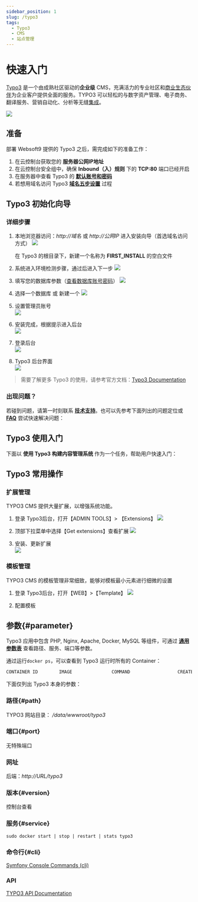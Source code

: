 ```yaml
---
sidebar_position: 1
slug: /typo3
tags:
  - Typo3
  - CMS
  - 站点管理
---
```


# 快速入门

[Typo3](https://typo3.org/) 是一个由成熟社区驱动的**企业级** CMS，充满活力的专业社区和[商业生态伙伴](https://typo3.com/partners/professional-service-listing)为企业客户提供全面的服务。TYPO3 可以轻松的与数字资产管理、电子商务、翻译服务、营销自动化、分析等无缝[集成](https://typo3.com/partners/technology-partners)。

![](https://libs.websoft9.com/Websoft9/DocsPicture/zh/typo3-gui-websoft9.png)

## 准备

部署 Websoft9 提供的 Typo3 之后，需完成如下的准备工作：

1. 在云控制台获取您的 **服务器公网IP地址** 
2. 在云控制台安全组中，确保 **Inbound（入）规则** 下的 **TCP:80** 端口已经开启
3. 在服务器中查看 Typo3 的 **[默认账号和密码](./user/credentials)**  
4. 若想用域名访问  Typo3 **[域名五步设置](./administrator/domain_step)** 过程


## Typo3 初始化向导

### 详细步骤

1. 本地浏览器访问：*http://域名* 或 *http://公网IP* 进入安装向导（首选域名访问方式）
   ![](http://libs.websoft9.com/Websoft9/DocsPicture/en/typo3/typo3-installstart-websoft9.png)

   在 Typo3 的根目录下，新建一个名称为 **FIRST_INSTALL** 的空白文件

2. 系统进入环境检测步骤，通过后进入下一步
   ![](http://libs.websoft9.com/Websoft9/DocsPicture/en/typo3/ty02.png)

3. 填写您的数据库参数（[查看数据库账号密码](./user/credentials)）
   ![](http://libs.websoft9.com/Websoft9/DocsPicture/en/typo3/ty03.png)

4. 选择一个数据库 或 新建一个
   ![](http://libs.websoft9.com/Websoft9/DocsPicture/en/typo3/ty04.png)

5. 设置管理员账号  
   ![](http://libs.websoft9.com/Websoft9/DocsPicture/en/typo3/ty05.png)

6. 安装完成，根据提示进入后台  
   ![](http://libs.websoft9.com/Websoft9/DocsPicture/en/typo3/ty06.png)

7. 登录后台   
   ![](http://libs.websoft9.com/Websoft9/DocsPicture/en/typo3/typo3-login-websoft9.png)

8. Typo3 后台界面  
   ![](http://libs.websoft9.com/Websoft9/DocsPicture/en/typo3/ty08.png)


> 需要了解更多 Typo3 的使用，请参考官方文档：[Typo3 Documentation](https://typo3.org/help/documentation/)


### 出现问题？

若碰到问题，请第一时刻联系 **[技术支持](./helpdesk)**。也可以先参考下面列出的问题定位或  **[FAQ](./faq#setup)** 尝试快速解决问题：

## Typo3 使用入门

下面以 **使用 Typo3 构建内容管理系统** 作为一个任务，帮助用户快速入门：


## Typo3 常用操作

### 扩展管理

TYPO3 CMS 提供大量扩展，以增强系统功能。

1. 登录 Typo3后台，打开【ADMIN TOOLS】> 【Extensions】
   ![](http://libs.websoft9.com/Websoft9/DocsPicture/en/typo3/typo3-BackendExtensionManager-websoft9.png)

2. 顶部下拉菜单中选择【Get extensions】查看扩展
   ![](http://libs.websoft9.com/Websoft9/DocsPicture/en/typo3/typo3-BackendExtensionManagerInstall-websoft9.png)

3. 安装、更新扩展  
   ![](http://libs.websoft9.com/Websoft9/DocsPicture/en/typo3/typo3-BackendExtensionManagerExtensionVersions-websoft9.png)

### 模板管理

TYPO3 CMS 的模板管理非常细致，能够对模板最小元素进行细微的设置

1. 登录 Typo3后台，打开【WEB】>【Template】
   ![](http://libs.websoft9.com/Websoft9/DocsPicture/en/typo3/typo3-template-websoft9.png)

2. 配置模板

## 参数{#parameter}

Typo3 应用中包含 PHP, Nginx, Apache, Docker, MySQL 等组件，可通过 **[通用参数表](./setup/parameter)** 查看路径、服务、端口等参数。 

通过运行`docker ps`，可以查看到 Typo3 运行时所有的 Container：

```bash
CONTAINER ID        IMAGE               COMMAND                  CREATED             STATUS              PORTS                                NAMES
```


下面仅列出 Typo3 本身的参数：

### 路径{#path}

TYPO3 网站目录： */data/wwwroot/typo3*  

### 端口{#port}

无特殊端口

### 网址

后端：*http://URL/typo3*  

### 版本{#version}

控制台查看

### 服务{#service}

```shell
sudo docker start | stop | restart | stats typo3
```

### 命令行{#cli}

[Symfony Console Commands (cli)](https://docs.typo3.org/m/typo3/reference-coreapi/main/en-us/ApiOverview/CommandControllers/Index.html)

### API

[TYPO3 API Documentation](https://api.typo3.org/)
